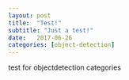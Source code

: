 ```yaml
---
layout: post
title:  "Test!"
subtitle: "Just a test!"
date:   2017-06-26 
categories: [object-detection]
---
```


test for objectdetection categories